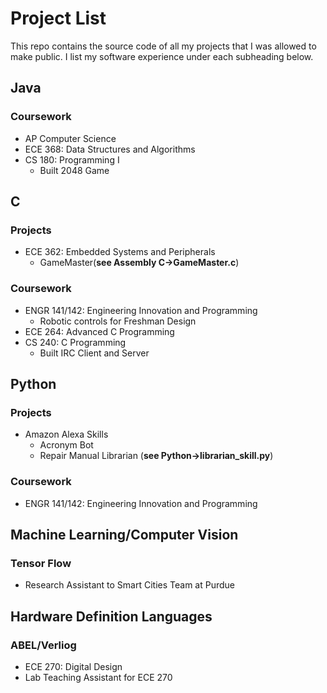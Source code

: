 # Project List

This repo contains the source code of all my projects that I was allowed to make public.  I list my software experience under each subheading below. 

## Java
### Coursework
- AP Computer Science
- ECE 368: Data Structures and Algorithms
- CS 180: Programming I
  - Built 2048 Game
## C
### Projects
- ECE 362: Embedded Systems and Peripherals
  - GameMaster(**see Assembly C->GameMaster.c**)
### Coursework
  - ENGR 141/142: Engineering Innovation and Programming
    - Robotic controls for Freshman Design
  - ECE 264: Advanced C Programming
  - CS 240: C Programming
    - Built IRC Client and Server
## Python
### Projects
- Amazon Alexa Skills
  - Acronym Bot
  - Repair Manual Librarian (**see Python->librarian_skill.py**)
### Coursework
- ENGR 141/142: Engineering Innovation and Programming

## Machine Learning/Computer Vision
### Tensor Flow
- Research Assistant to Smart Cities Team at Purdue
## Hardware Definition Languages
### ABEL/Verliog
- ECE 270: Digital Design
- Lab Teaching Assistant for ECE 270
